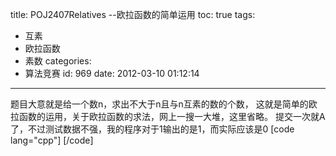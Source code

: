 title: POJ2407Relatives --欧拉函数的简单运用
toc: true
tags:
  - 互素
  - 欧拉函数
  - 素数
categories:
  - 算法竞赛
id: 969
date: 2012-03-10 01:12:14
---

题目大意就是给一个数n，求出不大于n且与n互素的数的个数，
这就是简单的欧拉函数的运用，关于欧拉函数的求法，网上一搜一大堆，这里省略。
提交一次就A了，不过测试数据不强，我的程序对于1输出的是1，而实际应该是0
[code lang="cpp"]
[/code]